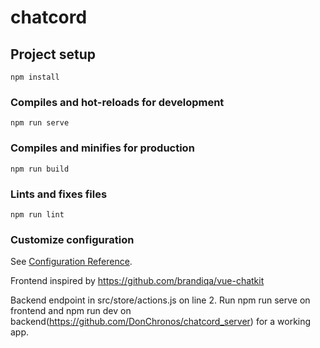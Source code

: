 # chatcord

## Project setup
```
npm install
```

### Compiles and hot-reloads for development
```
npm run serve
```

### Compiles and minifies for production
```
npm run build
```

### Lints and fixes files
```
npm run lint
```

### Customize configuration
See [Configuration Reference](https://cli.vuejs.org/config/).

Frontend inspired by https://github.com/brandiqa/vue-chatkit

Backend endpoint in src/store/actions.js on line 2. Run npm run serve on frontend and npm run dev on backend(https://github.com/DonChronos/chatcord_server) for a working app.
